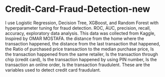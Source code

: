 # Credit-Card-Fraud-Detection-new
I use Logistic Regression, Decision Tree, XGBoost, and Random Forest with hyperparameter tuning for fraud detection. ROC, AUC, precision, recall, accuracy, exploratory data analysis.
This data was collected from Kaggle, Inspired by OMAR MOSTAFA.
the distance from the home where the transaction happened, the distance from the last transaction that happened, the Ratio of purchased price transaction to the median purchase price, Is the transaction happened from the same retailer, Is the transaction through chip (credit card), Is the transaction happened by using PIN number, Is the transaction an online order, Is the transaction fraudulent. These are the variables used to detect credit card fraudulant. 

